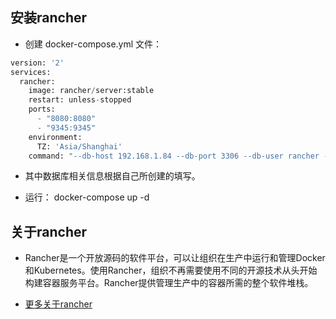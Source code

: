 ## 安装rancher

- 创建 docker-compose.yml 文件：

``` python
version: '2'
services:
  rancher:
    image: rancher/server:stable
    restart: unless-stopped
    ports:
      - "8080:8080"
      - "9345:9345"
    environment:
      TZ: 'Asia/Shanghai'
    command: "--db-host 192.168.1.84 --db-port 3306 --db-user rancher --db-pass rancher123 --db-name rancher "
```
- 其中数据库相关信息根据自己所创建的填写。

- 运行： docker-compose up -d

## 关于rancher

- Rancher是一个开放源码的软件平台，可以让组织在生产中运行和管理Docker和Kubernetes。使用Rancher，组织不再需要使用不同的开源技术从头开始构建容器服务平台。Rancher提供管理生产中的容器所需的整个软件堆栈。

- [更多关于rancher](http://rancher.com/)
